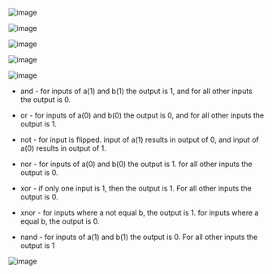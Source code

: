 


![image](https://github.com/user-attachments/assets/57b56178-4d55-45c4-8a9c-b7483fecfd0e)

![image](https://github.com/user-attachments/assets/2c40c6c1-a5f1-4201-b15a-d35fa94fab37)

![image](https://github.com/user-attachments/assets/3926377e-f299-49a4-8fc3-650bf91940a1)

![image](https://github.com/user-attachments/assets/119a6f59-d56e-4acf-a42c-28e455bac622)

![image](https://github.com/user-attachments/assets/11949fcf-09c9-4bfc-8bb7-4327a68f139a)

* and - for inputs of a(1) and b(1) the output is 1, and for all other inputs the output is 0.

* or - for inputs of a(0) and b(0) the output is 0, and for all other inputs the output is 1.

* not - for input is flipped. input of a(1) results in output of 0, and input of a(0) results in output of 1.

* nor - for inputs of a(0) and b(0) the output is 1. for all other inputs the output is 0.

* xor - if only one input is 1, then the output is 1. For all other inputs the output is 0.

* xnor - for inputs where a not equal b, the output is 1. for inputs where a equal b, the output is 0.

* nand - for inputs of a(1) and b(1) the output is 0. For all other inputs the output is 1


![image](https://github.com/user-attachments/assets/b7061c14-779b-4d68-8e52-e947140c7783)
